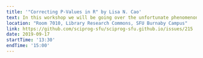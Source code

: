 ```yaml
---
title: '"Correcting P-Values in R" by Lisa N. Cao'
text: In this workshop we will be going over the unfortunate phenomenon of misreported p-values in social science, mainly psychology, and how we can use the R package "Statcheck" to autorecalculate p-values in the publications we come across and in our own work. A small but valuable tool, this package allows us to streamline the process of increasing the reproducibility of our statistical analyses and increase our confidence. This workshop is aimed at complete beginners and assumes no previous coding or R knowledge. However, an understanding of what p-values are and why reproducibility in social sciences is an issue.
location: "Room 7010, Library Research Commons, SFU Burnaby Campus"
link: https://github.com/sciprog-sfu/sciprog-sfu.github.io/issues/215
date: 2019-09-17
startTime: '13:30'
endTime: '15:00'
---
```

